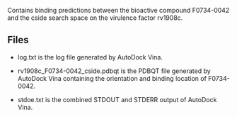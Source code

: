 Contains binding predictions between the bioactive compound F0734-0042 and the cside search space on the virulence factor rv1908c.

## Files

- log.txt is the log file generated by AutoDock Vina.

- rv1908c_F0734-0042_cside.pdbqt is the PDBQT file generated by AutoDock Vina containing the orientation and binding location of F0734-0042.

- stdoe.txt is the combined STDOUT and STDERR output of AutoDock Vina.

